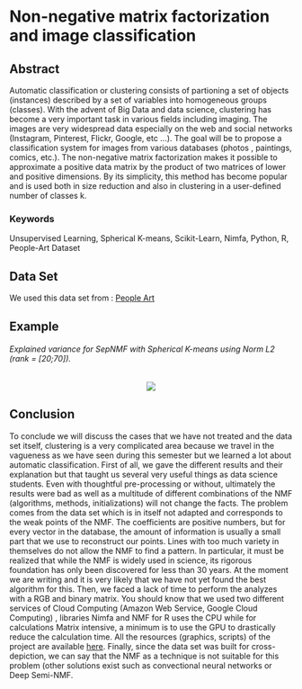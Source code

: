 # Non-negative matrix factorization and image classification

## Abstract
Automatic classification or clustering consists of partioning
 a set of objects (instances) described by a set of variables 
 into homogeneous groups (classes). With the advent of Big Data 
 and data science, clustering has become a very important task in 
 various fields including imaging. 
 The images are very widespread data especially on the web 
 and social networks (Instagram, Pinterest, Flickr, Google, etc ...). 
 The goal will be to propose a classification system for images from 
 various databases (photos , paintings, comics, etc.). 
 The non-negative matrix factorization makes it possible to approximate 
 a positive data matrix by the product of two matrices of lower 
 and positive dimensions. 
 By its simplicity, this method has become popular and is used both 
 in size reduction and also in clustering in a user-defined number 
 of classes k.

### Keywords
Unsupervised Learning, Spherical K-means, Scikit-Learn, Nimfa, Python, R, People-Art Dataset

## Data Set
We used this data set from : [People Art](https://github.com/BathVisArtData/PeopleArt) 

## Example 
###### Explained variance for SepNMF with Spherical K-means using Norm L2 (rank = [20;70]).  

<p align="center"> 
<img src="https://github.com/mbenhamd/nmf-ter/blob/master/nmf_result/sepnmf-norm-2-skmeans--EVAR.png?raw=true">
</p>

## Conclusion

To conclude we will discuss the cases that we have not treated and the 
data set itself, clustering is a very complicated area because we 
travel in the vagueness as we have seen during this semester but we 
learned a lot about automatic classification.
First of all, we gave the different results and their explanation but 
that taught us several very useful things as data science students. 
Even with thoughtful pre-processing or without, ultimately the results 
were bad as well as a multitude of different combinations of the NMF 
(algorithms, methods, initializations) will not change the facts. 
The problem comes from the data set which is in itself not adapted 
and corresponds to the weak points of the NMF. The coefficients are 
positive numbers, but for every vector in the database, 
the amount of information is usually a small part that we use to 
reconstruct our points. Lines with too much variety in themselves 
do not allow the NMF to find a pattern.
In particular, it must be realized that while the NMF is widely used 
in science, its rigorous foundation has only been discovered for less 
than 30 years. At the moment we are writing and it is very likely that 
we have not yet found the best algorithm for this.
Then, we faced a lack of time to perform the analyzes with a RGB and 
binary matrix. You should know that we used two different services 
of Cloud Computing (Amazon Web Service, Google Cloud Computing)
, libraries Nimfa and NMF for R uses the CPU 
while for calculations Matrix intensive, a minimum is to use the GPU 
to drastically reduce the calculation time. All the resources 
(graphics, scripts) of the project are 
available [here](https://github.com/mbenhamd/nmf-ter).
Finally, since the data set was built for cross-depiction, 
we can say that the NMF as a technique is not suitable for this problem
 (other solutions exist such as convectional neural networks 
or Deep Semi-NMF.
